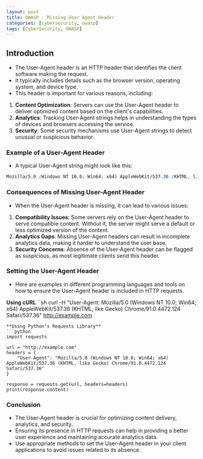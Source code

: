 ```yaml
---
layout: post
title: OWASP - Missing User Agent Header
categories: [cybersecurity, owasp]
tags: [CyberSecurity, OWASP]
---
```


## Introduction
- The User-Agent header is an HTTP header that identifies the client software making the request. 
- It typically includes details such as the browser version, operating system, and device type. 
- This header is important for various reasons, including:

1. **Content Optimization**: Servers can use the User-Agent header to deliver optimized content based on the client's capabilities.
2. **Analytics**: Tracking User-Agent strings helps in understanding the types of devices and browsers accessing the service.
3. **Security**: Some security mechanisms use User-Agent strings to detect unusual or suspicious behavior.

### Example of a User-Agent Header
- A typical User-Agent string might look like this:

```scss
Mozilla/5.0 (Windows NT 10.0; Win64; x64) AppleWebKit/537.36 (KHTML, like Gecko) Chrome/91.0.4472.124 Safari/537.36
```

### Consequences of Missing User-Agent Header
- When the User-Agent header is missing, it can lead to various issues:

1. **Compatibility Issues**: Some servers rely on the User-Agent header to serve compatible content. Without it, the server might serve a default or less optimized version of the content.
2. **Analytics Gaps**: Missing User-Agent headers can result in incomplete analytics data, making it harder to understand the user base.
3. **Security Concerns**: Absence of the User-Agent header can be flagged as suspicious, as most legitimate clients send this header.

### Setting the User-Agent Header
- Here are examples in different programming languages and tools on how to ensure the User-Agent header is included in HTTP requests.

**Using cURL**
``sh
curl -H "User-Agent: Mozilla/5.0 (Windows NT 10.0; Win64; x64) AppleWebKit/537.36 (KHTML, like Gecko) Chrome/91.0.4472.124 Safari/537.36" http://example.com
```
**Using Python's Requests Library**
```python
import requests

url = "http://example.com"
headers = {
    "User-Agent": "Mozilla/5.0 (Windows NT 10.0; Win64; x64) AppleWebKit/537.36 (KHTML, like Gecko) Chrome/91.0.4472.124 Safari/537.36"
}

response = requests.get(url, headers=headers)
print(response.content)
```

### Conclusion
- The User-Agent header is crucial for optimizing content delivery, analytics, and security. 
- Ensuring its presence in HTTP requests can help in providing a better user experience and maintaining accurate analytics data. 
- Use appropriate methods to set the User-Agent header in your client applications to avoid issues related to its absence.
